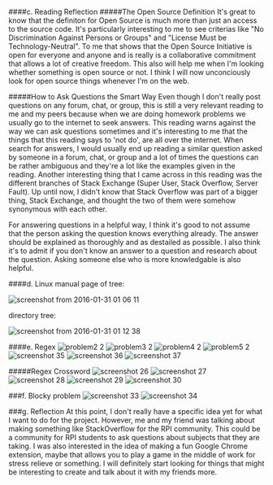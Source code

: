 ####c. Reading Reflection
#####The Open Source Definition
It's great to know that the definiton for Open Source is much more than just an access to the source code. It's particularly interesting to me to see criterias like "No Discrimination Against Persons or Groups" and "License Must be Technology-Neutral". To me that shows that the Open Source Initiative is open for everyone and anyone and is really is a collaborative commitment that allows a lot of creative freedom. This also will help me when I'm looking whether something is open source or not. I think I will now unconciously look for open source things whenever I'm on the web.

#####How to Ask Questions the Smart Way
Even though I don't really post questions on any forum, chat, or group, this is still a very relevant reading to me and my peers because when we are doing homework problems we usually go to the internet to seek answers. This reading warns against the way we can ask questions sometimes and it's interesting to me that the things that this reading says to 'not do', are all over the internet. When search for answers, I would usually end up reading a similar question asked by someone in a forum, chat, or group and a lot of times the questions can be rather ambiguous and they're a lot like the examples given in the reading. Another interesting thing that I came across in this reading was the different branches of Stack Exchange (Super User, Stack Overflow, Server Fault). Up until now, I didn't know that Stack Overflow was part of a bigger thing, Stack Exchange, and thought the two of them were somehow synonymous with each other. 

For answering questions in a helpful way, I think it's good to not assume that the person asking the question knows everything already. The answer should be explained as thoroughly and as destailed as possible. I also think it's to admit if you don't know an answer to a question and research about the question. Asking someone else who is more knowledgable is also helpful.

####d. Linux
manual page of tree:


![screenshot from 2016-01-31 01 06 11](https://cloud.githubusercontent.com/assets/16448052/12699783/641d1e5a-c7c0-11e5-845d-94fe88f358d6.png)

directory tree:


![screenshot from 2016-01-31 01 12 38](https://cloud.githubusercontent.com/assets/16448052/12699785/6a751faa-c7c0-11e5-9bc2-ed03ccaa1aa2.png)

####e. Regex
![problem2 2](https://cloud.githubusercontent.com/assets/16448052/12704052/47bad2ba-c820-11e5-968f-a2c8e26e3310.png)
![problem3 2](https://cloud.githubusercontent.com/assets/16448052/12704053/4a4c2eac-c820-11e5-95cd-d63fb6c35323.png)
![problem4 2](https://cloud.githubusercontent.com/assets/16448052/12704057/5032ca92-c820-11e5-8f07-ca274f7cda46.png)
![problem5 2](https://cloud.githubusercontent.com/assets/16448052/12704058/5291f0e2-c820-11e5-8096-ccca753267de.png)
![screenshot 35](https://cloud.githubusercontent.com/assets/16448052/12704059/55b2032a-c820-11e5-87a6-96901347241d.png)
![screenshot 36](https://cloud.githubusercontent.com/assets/16448052/12704060/59cbbc80-c820-11e5-8c05-1443c861818c.png)
![screenshot 37](https://cloud.githubusercontent.com/assets/16448052/12704061/5d91328c-c820-11e5-9b69-d149ddec42b7.png)

#####Regex Crossword
![screenshot 26](https://cloud.githubusercontent.com/assets/16448052/12700013/bdaf8b90-c79f-11e5-9361-fffa389b3836.png)
![screenshot 27](https://cloud.githubusercontent.com/assets/16448052/12700014/bf60d8cc-c79f-11e5-835c-6c08c228003d.png)
![screenshot 28](https://cloud.githubusercontent.com/assets/16448052/12700016/c151de6a-c79f-11e5-81c4-07b83cca677c.png)
![screenshot 29](https://cloud.githubusercontent.com/assets/16448052/12700017/c2ef2a98-c79f-11e5-92c9-919a3e537ee1.png)
![screenshot 30](https://cloud.githubusercontent.com/assets/16448052/12700018/c4f8c056-c79f-11e5-9e32-213c9273eb4b.png)

###f. Blocky problem
![screenshot 33](https://cloud.githubusercontent.com/assets/16448052/12700125/02f94c50-c7a4-11e5-9a95-7854f4e836aa.png)
![screenshot 34](https://cloud.githubusercontent.com/assets/16448052/12700126/04b458e6-c7a4-11e5-83fe-897319080edb.png)

###g. Reflection
At this point, I don't really have a specific idea yet for what I want to do for the project. However, me and my friend was talking about making something like StackOverflow for the RPI community. This could be a community for RPI students to ask questions about subjects that they are taking. I was also interested in the idea of making a fun Google Chrome extension, maybe that allows you to play a game in the middle of work for stress relieve or something. I will definitely start looking for things that might be interesting to create and talk about it with my friends more.



